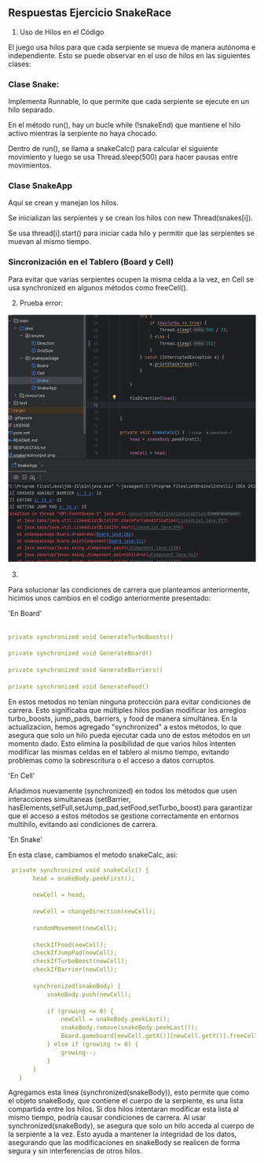 
## Respuestas Ejercicio SnakeRace

1. Uso de Hilos en el Código

El juego usa hilos para que cada serpiente se mueva de manera autónoma e independiente. Esto se puede observar en el uso de hilos en las siguientes clases:

### Clase Snake:

Implementa Runnable, lo que permite que cada serpiente se ejecute en un hilo separado.

En el método run(), hay un bucle while (!snakeEnd) que mantiene el hilo activo mientras la serpiente no haya chocado.

Dentro de run(), se llama a snakeCalc() para calcular el siguiente movimiento y luego se usa Thread.sleep(500) para hacer pausas entre movimientos.

### Clase SnakeApp

Aquí se crean y manejan los hilos.

Se inicializan las serpientes y se crean los hilos con new Thread(snakes[i]).

Se usa thread[i].start() para iniciar cada hilo y permitir que las serpientes se muevan al mismo tiempo.

### Sincronización en el Tablero (Board y Cell)

Para evitar que varias serpientes ocupen la misma celda a la vez, en Cell se usa synchronized en algunos métodos como freeCell().

2. Prueba error:

![error](error.png)

3.

Para solucionar las condiciones de carrera que planteamos anteriormente, hicimos unos cambios en el codigo anteriormente presentado:

'En Board'

 ```yaml 

private synchronized void GenerateTurboBoosts() 
		
private synchronized void GenerateBoard() 
		
private synchronized void GenerateBarriers() 
		
private synchronized void GenerateFood() 

 ```

En estos metodos no tenían ninguna protección para evitar condiciones de carrera. Esto significaba que múltiples hilos podían modificar los arreglos turbo_boosts, jump_pads, barriers, y food de manera simultánea.
En la actualizacion, hemos agregado "synchronized" a estos métodos, lo que asegura que solo un hilo pueda ejecutar cada uno de estos métodos en un momento dado.
Esto elimina la posibilidad de que varios hilos intenten modificar las mismas celdas en el tablero al mismo tiempo, evitando problemas como la sobrescritura o el acceso a datos corruptos.


'En Cell'

Añadimos nuevamente (synchronized) en todos los métodos que usen interacciones simultaneas (setBarrier, hasElements,setFull,setJump_pad,setFood,setTurbo_boost) para garantizar que el acceso a estos métodos se gestione correctamente
en entornos multihilo, evitando asi condiciones de carrera.

'En Snake'

En esta clase, cambiamos el metodo snakeCalc, asi:

 ```yaml 
  private synchronized void snakeCalc() {
        head = snakeBody.peekFirst();

        newCell = head;

        newCell = changeDirection(newCell);

        randomMovement(newCell);

        checkIfFood(newCell);
        checkIfJumpPad(newCell);
        checkIfTurboBoost(newCell);
        checkIfBarrier(newCell);

        synchronized(snakeBody) {
            snakeBody.push(newCell);

            if (growing <= 0) {
                newCell = snakeBody.peekLast();
                snakeBody.remove(snakeBody.peekLast());
                Board.gameboard[newCell.getX()][newCell.getY()].freeCell();
            } else if (growing != 0) {
                growing--;
            }
        }
    }
```

Agregamos esta linea (synchronized(snakeBody)), esto permite que como el objeto snakeBody, que contiene el cuerpo de la serpiente, es una lista compartida entre los hilos.
Si dos hilos intentaran modificar esta lista al mismo tiempo, podría causar condiciones de carrera.
Al usar synchronized(snakeBody), se asegura que solo un hilo acceda al cuerpo de la serpiente a la vez. Esto ayuda a mantener la integridad de los datos, asegurando que las modificaciones en snakeBody se realicen de forma segura y sin interferencias de otros hilos.